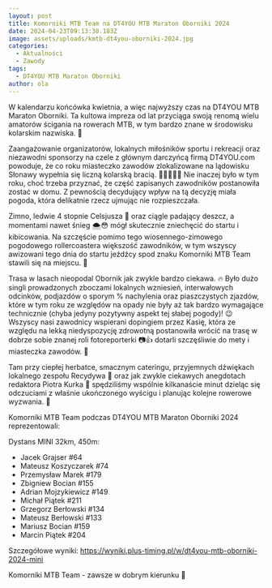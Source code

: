 ```yaml
---
layout: post
title: Komorniki MTB Team na DT4YOU MTB Maraton Oborniki 2024
date: 2024-04-23T09:13:38.183Z
image: assets/uploads/kmtb-dt4you-oborniki-2024.jpg
categories:
  - Aktualności
  - Zawody
tags:
  - DT4YOU MTB Maraton Oborniki
author: ola
---
```

W kalendarzu końcówka kwietnia, a więc najwyższy czas na DT4YOU MTB Maraton Oborniki. Ta kultowa impreza od lat przyciąga swoją renomą wielu amatorów ścigania na rowerach MTB, w tym bardzo znane w środowisku kolarskim nazwiska. 🤩

Zaangażowanie organizatorów, lokalnych miłośników sportu i rekreacji oraz niezawodni sponsorzy na czele z głównym darczyńcą firmą DT4YOU.com powoduje, że co roku miasteczko zawodów zlokalizowane na lądowisku Słonawy wypełnia się liczną kolarską bracią. 🚵🚵‍♀️🚵‍♂️ Nie inaczej było w tym roku, choć trzeba przyznać, że część zapisanych zawodników postanowiła zostać w domu. Z pewnością decydujący wpływ na tą decyzję miała pogoda, która delikatnie rzecz ujmując nie rozpieszczała. 

Zimno, ledwie 4 stopnie Celsjusza 🥶 oraz ciągle padający deszcz, a momentami nawet śnieg 🌨️😳 mógł skutecznie zniechęcić do startu i kibicowania. Na szczęście pomimo tego wiosennego-zimowego pogodowego rollercoastera większość zawodników, w tym wszyscy awizowani tego dnia do startu jeźdźcy spod znaku Komorniki MTB Team stawili się na miejscu. 💪

Trasa w lasach nieopodal Obornik jak zwykle bardzo ciekawa. 🔥 Było dużo singli prowadzonych zboczami lokalnych wzniesień, interwałowych odcinków, podjazdów o sporym % nachylenia oraz piaszczystych zjazdów, które w tym roku ze względów na opady nie były aż tak bardzo wymagające technicznie (chyba jedyny pozytywny aspekt tej słabej pogody)! 😉 Wszyscy nasi zawodnicy wspierani dopingiem przez Kasię, która ze względu na lekką niedyspozycję zdrowotną postanowiła wrócić na trasę w dobrze sobie znanej roli fotoreporterki 📷👍 dotarli szczęśliwie do mety i miasteczka zawodów. 👏

Tam przy ciepłej herbatce, smacznym cateringu, przyjemnych dźwiękach lokalnego zespołu Recydywa 🎸 oraz jak zwykle ciekawych anegdotach redaktora Piotra Kurka 🎤 spędziliśmy wspólnie kilkanaście minut dzieląc się odczuciami z właśnie ukończonego wyścigu i planując kolejne rowerowe wyzwania. 🤟

Komorniki MTB Team podczas DT4YOU MTB Maraton Oborniki 2024 reprezentowali:

Dystans MINI 32km, 450m:

* Jacek Grajser #64
* Mateusz Koszyczarek #74
* Przemysław Marek #179
* Zbigniew Bocian #155
* Adrian Mojzykiewicz #149
* Michał Piątek #211
* Grzegorz Berłowski #134
* Mateusz Berłowski #133
* Mariusz Bocian #159
* Marcin Piątek #204

Szczegółowe wyniki: <https://wyniki.plus-timing.pl/w/dt4you-mtb-oborniki-2024-mini>

Komorniki MTB Team - zawsze w dobrym kierunku 🙂